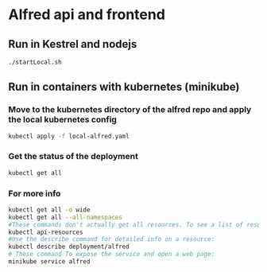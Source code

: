 # Alfred api and frontend

## Run in Kestrel and nodejs 

```bash
./startLocal.sh
```

## Run in containers with kubernetes (minikube) 

### Move to the kubernetes directory of the alfred repo and apply the local kubernetes config

```bash
kubectl apply -f local-alfred.yaml
```

### Get the status of the deployment

```bash
kubectl get all
```

### For more info

```bash
kubectl get all -o wide
kubectl get all --all-namespaces
#These commands don't actually get all resources. To see a list of resource types:
kubectl api-resources
#Use the describe command for detailed info on a resource:
kubectl describe deployment/alfred
# These command To expose the service and open a web page:
minikube service alfred
```
